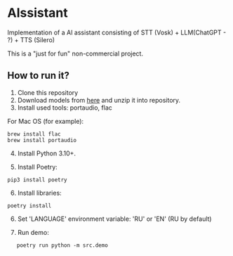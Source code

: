 # AIssistant
Implementation of a AI assistant consisting of STT (Vosk) + LLM(ChatGPT - ?) + TTS (Silero)

This is a "just for fun" non-commercial project.

## How to run it?
1. Clone this repository
2. Download models from [here](https://drive.google.com/file/d/17a0qRIIWUd8ucfwp0ol2meCiwnwdfjgp/view?usp=sharing) 
and unzip it into repository.
3. Install used tools: portaudio, flac

For Mac OS (for example):
```commandline
brew install flac
brew install portaudio
```

4. Install Python 3.10+.

5. Install Poetry:

```commandline
pip3 install poetry
```

6. Install libraries:

```commandline
poetry install
```

6. Set 'LANGUAGE' environment variable: 'RU' or 'EN' (RU by default)

7. Run demo:
```commandline
   poetry run python -m src.demo
```
